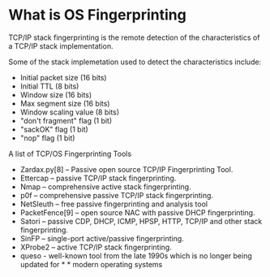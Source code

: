 # What is OS Fingerprinting

TCP/IP stack fingerprinting is the remote detection of the characteristics of a TCP/IP stack implementation.

Some of the stack implemetation used to detect the characteristics include:
   - Initial packet size (16 bits)
   - Initial TTL (8 bits)
   - Window size (16 bits)
   - Max segment size (16 bits)
   - Window scaling value (8 bits)
   - "don't fragment" flag (1 bit)
   - "sackOK" flag (1 bit)
   - "nop" flag (1 bit)


A list of TCP/OS Fingerprinting Tools

   * Zardax.py[8] – Passive open source TCP/IP Fingerprinting Tool.
   * Ettercap – passive TCP/IP stack fingerprinting.
   * Nmap – comprehensive active stack fingerprinting.
   * p0f – comprehensive passive TCP/IP stack fingerprinting.
   * NetSleuth – free passive fingerprinting and analysis tool
   * PacketFence[9] – open source NAC with passive DHCP fingerprinting.
   * Satori – passive CDP, DHCP, ICMP, HPSP, HTTP, TCP/IP and other stack fingerprinting.
   * SinFP – single-port active/passive fingerprinting.
   * XProbe2 – active TCP/IP stack fingerprinting.
   * queso - well-known tool from the late 1990s which is no longer being updated for *  * modern operating systems
   